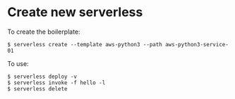 # Create new serverless

To create the boilerplate:

    $ serverless create --template aws-python3 --path aws-python3-service-01

To use:

    $ serverless deploy -v
    $ serverless invoke -f hello -l
    $ serverless delete
